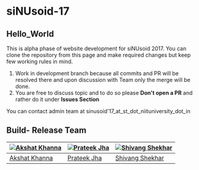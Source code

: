 # siNUsoid-17

## Hello_World




This is alpha phase of website development for siNUsoid 2017. You can clone the repository from this page and make required changes but keep few working rules in mind.

1. Work in development branch because all commits and PR will be resolved there and upon discussion with Team only the merge will be done.
2. You are free to discuss topic and to do so please **Don't open a PR** and rather do it under **Issues Section**

You can contact admin team at sinusoid'17_at_st_dot_niituniversity_dot_in


## Build- Release Team

[![Akshat Khanna](https://avatars1.githubusercontent.com/u/13203312?v=3&s=400)](https://github.com/Akshat122) | [![Prateek Jha](https://avatars2.githubusercontent.com/u/20523596?v=3&s=400)](https://github.com/PrateekJha07) | [![Shivang Shekhar](https://avatars2.githubusercontent.com/u/14253823?v=3&s=400)](https://github.com/GeekyShiva)
---|---|---
[Akshat Khanna](https://github.com/Akshat122) | [Prateek Jha](https://github.com/PrateekJha07) | [Shivang Shekhar](https://github.com/GeekyShiva)
